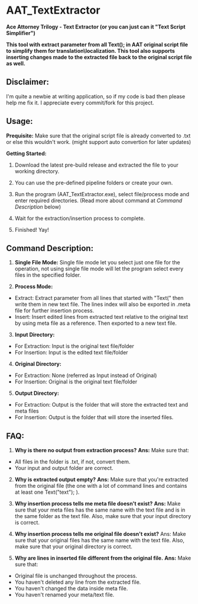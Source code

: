 # AAT_TextExtractor
**Ace Attorney Trilogy - Text Extractor (or you can just can it "Text Script Simplifier")**

**This tool with extract parameter from all Text(); in AAT original script file to simplify them for translation\localization. 
This tool also supports inserting changes made to the extracted file back to the original script file as well.**

## Disclaimer:
I'm quite a newbie at writing application, so if my code is bad then please help me fix it. I appreciate every commit/fork for this project.

## Usage:
**Prequisite:**
Make sure that the original script file is already converted to .txt or else this wouldn't work. (might support auto convertion for later updates)

**Getting Started:**
1. Download the latest pre-build release and extracted the file to your working directory.

2. You can use the pre-defined pipeline folders or create your own.

3. Run the program (AAT_TextExtractor.exe), select file/process mode and enter required directories. (Read more about command at *Command Description* below)

4. Wait for the extraction/insertion process to complete.

5. Finished! Yay!


## Command Description:

1. **Single File Mode:** 
Single file mode let you select just one file for the operation, not using single file mode will let the program select every files in the specified folder.

2. **Process Mode:**
- Extract: Extract parameter from all lines that started with "Text(" then write them in new text file. The lines index will also be exported in .meta file for further insertion process.
- Insert: Insert edited lines from extracted text relative to the original text by using meta file as a reference. Then exported to a new text file.

3. **Input Directory:**
- For Extraction: Input is the original text file/folder
- For Insertion: Input is the edited text file/folder

4. **Original Directory:**
- For Extraction: None (referred as Input instead of Original)
- For Insertion: Original is the original text file/folder

5. **Output Directory:**
- For Extraction: Output is the folder that will store the extracted text and meta files
- For Insertion: Output is the folder that will store the inserted files.

## FAQ:
1. **Why is there no output from extraction process?**
**Ans:** Make sure that:
- All files in the folder is .txt, if not, convert them.
- Your input and output folder are correct.

2. **Why is extracted output empty?**
**Ans:** Make sure that you're extracted from the original file (the one with a lot of command lines and contains at least one Text("text"); ).

3. **Why insertion process tells me meta file doesn't exist?**
**Ans:** Make sure that your meta files has the same name with the text file and is in the same folder as the text file. Also, make sure that your input directory is correct.

4. **Why insertion process tells me original file doesn't exist?**
Ans: Make sure that your original files has the same name with the text file. Also, make sure that your original directory is correct.

5. **Why are lines in inserted file different from the original file.**
**Ans:** Make sure that: 
- Original file is unchanged throughout the process.
- You haven't deleted any line from the extracted file.
- You haven't changed the data inside meta file.
- You haven't renamed your meta/text file.

